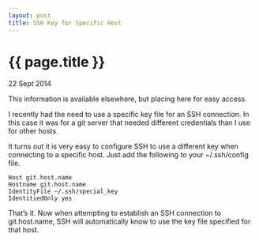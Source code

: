 ```yaml
---
layout: post
title: SSH Key for Specific Host
---
```


{{ page.title }}
================

<p class="meta">22 Sept 2014</p>

This information is available elsewhere, but placing here for easy access.

I recently had the need to use a specific key file for an SSH connection. In
this case it was for a git server that needed different credentials than I use
for other hosts.

It turns out it is very easy to configure SSH to use a different key when
connecting to a specific host. Just add the following to your ~/.ssh/config
file.

```
Host git.host.name
Hostname git.host.name
IdentityFile ~/.ssh/special_key
IdentitiedOnly yes
```

That’s it. Now when attempting to establish an SSH connection to git.host.name,
SSH will automatically know to use the key file specified for that host.
